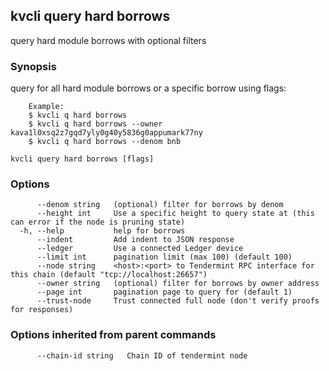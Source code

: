 <!--
title: borrows
-->
## kvcli query hard borrows

query hard module borrows with optional filters

### Synopsis

query for all hard module borrows or a specific borrow using flags:

		Example:
		$ kvcli q hard borrows
		$ kvcli q hard borrows --owner kava1l0xsq2z7gqd7yly0g40y5836g0appumark77ny
		$ kvcli q hard borrows --denom bnb

```
kvcli query hard borrows [flags]
```

### Options

```
      --denom string   (optional) filter for borrows by denom
      --height int     Use a specific height to query state at (this can error if the node is pruning state)
  -h, --help           help for borrows
      --indent         Add indent to JSON response
      --ledger         Use a connected Ledger device
      --limit int      pagination limit (max 100) (default 100)
      --node string    <host>:<port> to Tendermint RPC interface for this chain (default "tcp://localhost:26657")
      --owner string   (optional) filter for borrows by owner address
      --page int       pagination page to query for (default 1)
      --trust-node     Trust connected full node (don't verify proofs for responses)
```

### Options inherited from parent commands

```
      --chain-id string   Chain ID of tendermint node
```

